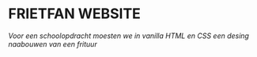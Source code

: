 # FRIETFAN WEBSITE
*Voor een schoolopdracht moesten we in vanilla HTML en CSS een desing naabouwen van een frituur*

